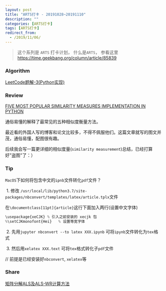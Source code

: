 ```yaml
---
layout: post
title: "ARTS打卡 - 20191028~20191110"
description: ""
categories: [ARTS打卡]
tags: [ARTS打卡]
redirect_from:
  - /2019/11/06/
---
```


> 这个系列是 `ARTS` 打卡计划， 什么是`ARTS`， 参看这里 https://time.geekbang.org/column/article/85839

### Algorithm

[LeetCode题解-3(Python实现)](http://mittapei.cn/blog/2019/11/05/LeetCode%E9%A2%98%E8%A7%A3-3(Python%E5%AE%9E%E7%8E%B0)/)

### Review

[FIVE MOST POPULAR SIMILARITY MEASURES IMPLEMENTATION IN PYTHON](https://dataaspirant.com/2015/04/11/five-most-popular-similarity-measures-implementation-in-python/)

通俗易懂的解释了最常见的五种相似度衡量方法。

最近看的外国人写的博客和论文比较多，不得不佩服他们。这篇文章就写的图文并茂，通俗易懂，配图很有趣。

后续我会写一篇更详细的相似度量(`similarity measurement`)总结，已经打算好"盗图"了：）

### Tip

`MacOS`下如何将包含中文的`ipnb`文件转化`pdf`文件？

​	1. 修改 `/usr/local/lib/python3.7/site-packages/nbconvert/templates/latex/article.tplx`文件

在`\documentclass[11pt]{article}`这行下面加入两行(设置中文字体)

```python
\usepackage{xeCJK} % 引入之前安装的 xecjk 包
%\setCJKmonofont{Hei}   % 设置等宽字体
```

​	2. 先用`jupyter nbconvert --to latex XXX.ipynb` 可将`ipynb`文件转化为`tex`格式

​	3. 然后用`xelatex XXX.text` 可将`tex`格式转化子`pdf`文件

// 前提是已经安装好`nbconvert`, `xelatex`等

### Share

[矩阵分解ALS及ALS-WR计算方法](http://mittapei.cn/blog/2019/10/30/%E7%9F%A9%E9%98%B5%E5%88%86%E8%A7%A3ALS%E5%8F%8AALS-WR%E8%AE%A1%E7%AE%97%E6%96%B9%E6%B3%95/)